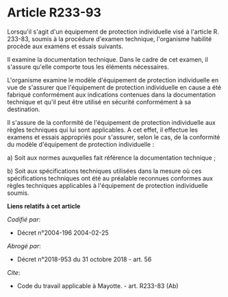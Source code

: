 # Article R233-93

Lorsqu'il s'agit d'un équipement de protection individuelle visé à l'article R. 233-83, soumis à la procédure d'examen
technique, l'organisme habilité procède aux examens et essais suivants. 

Il examine la documentation technique. Dans le cadre de cet examen, il s'assure qu'elle comporte tous les éléments
nécessaires. 

L'organisme examine le modèle d'équipement de protection individuelle en vue de s'assurer que l'équipement de protection
individuelle en cause a été fabriqué conformément aux indications contenues dans la documentation technique et qu'il peut
être utilisé en sécurité conformément à sa destination. 

Il s'assure de la conformité de l'équipement de protection individuelle aux règles techniques qui lui sont applicables. A cet
effet, il effectue les examens et essais appropriés pour s'assurer, selon le cas, de la conformité du modèle d'équipement de
protection individuelle : 

a) Soit aux normes auxquelles fait référence la documentation technique ; 

b) Soit aux spécifications techniques utilisées dans la mesure où ces spécifications techniques ont été au préalable
reconnues conformes aux règles techniques applicables à l'équipement de protection individuelle soumis.

**Liens relatifs à cet article**

_Codifié par_:

  - Décret n°2004-196 2004-02-25

_Abrogé par_:

  - Décret n°2018-953 du 31 octobre 2018 - art. 56

_Cite_:

  - Code du travail applicable à Mayotte. - art. R233-83 (Ab)
